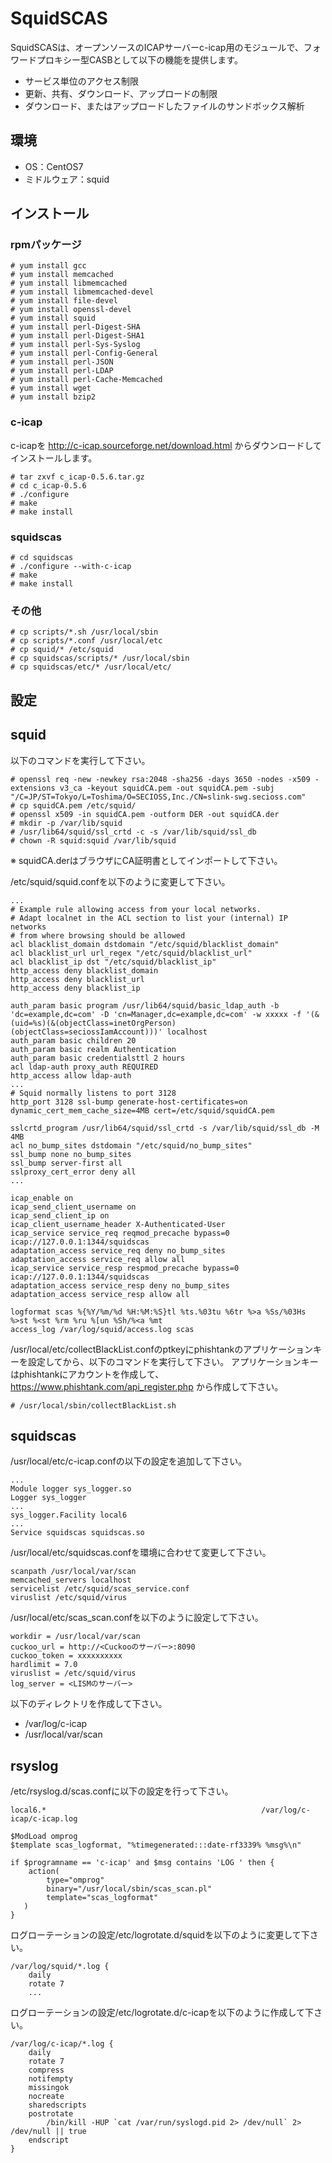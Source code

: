 # SquidSCAS
SquidSCASは、オープンソースのICAPサーバーc-icap用のモジュールで、フォワードプロキシー型CASBとして以下の機能を提供します。
* サービス単位のアクセス制限
* 更新、共有、ダウンロード、アップロードの制限
* ダウンロード、またはアップロードしたファイルのサンドボックス解析

## 環境
* OS：CentOS7
* ミドルウェア：squid

## インストール
### rpmパッケージ
~~~ text
# yum install gcc
# yum install memcached
# yum install libmemcached
# yum install libmemcached-devel
# yum install file-devel
# yum install openssl-devel
# yum install squid
# yum install perl-Digest-SHA
# yum install perl-Digest-SHA1
# yum install perl-Sys-Syslog
# yum install perl-Config-General
# yum install perl-JSON
# yum install perl-LDAP
# yum install perl-Cache-Memcached
# yum install wget
# yum install bzip2
~~~

### c-icap
c-icapを http://c-icap.sourceforge.net/download.html からダウンロードしてインストールします。
~~~ text
# tar zxvf c_icap-0.5.6.tar.gz
# cd c_icap-0.5.6
# ./configure
# make
# make install
~~~

### squidscas
~~~ text
# cd squidscas
# ./configure --with-c-icap
# make
# make install
~~~

### その他
~~~ text
# cp scripts/*.sh /usr/local/sbin
# cp scripts/*.conf /usr/local/etc
# cp squid/* /etc/squid
# cp squidscas/scripts/* /usr/local/sbin
# cp squidscas/etc/* /usr/local/etc/
~~~

## 設定
## squid
以下のコマンドを実行して下さい。

~~~ text
# openssl req -new -newkey rsa:2048 -sha256 -days 3650 -nodes -x509 -extensions v3_ca -keyout squidCA.pem -out squidCA.pem -subj "/C=JP/ST=Tokyo/L=Toshima/O=SECIOSS,Inc./CN=slink-swg.secioss.com"
# cp squidCA.pem /etc/squid/
# openssl x509 -in squidCA.pem -outform DER -out squidCA.der
# mkdir -p /var/lib/squid
# /usr/lib64/squid/ssl_crtd -c -s /var/lib/squid/ssl_db
# chown -R squid:squid /var/lib/squid
~~~
※ squidCA.derはブラウザにCA証明書としてインポートして下さい。

/etc/squid/squid.confを以下のように変更して下さい。

~~~ text
...
# Example rule allowing access from your local networks.
# Adapt localnet in the ACL section to list your (internal) IP networks
# from where browsing should be allowed
acl blacklist_domain dstdomain "/etc/squid/blacklist_domain"
acl blacklist_url url_regex "/etc/squid/blacklist_url"
acl blacklist_ip dst "/etc/squid/blacklist_ip"
http_access deny blacklist_domain
http_access deny blacklist_url
http_access deny blacklist_ip

auth_param basic program /usr/lib64/squid/basic_ldap_auth -b 'dc=example,dc=com' -D 'cn=Manager,dc=example,dc=com' -w xxxxx -f '(&(uid=%s)(&(objectClass=inetOrgPerson)(objectClass=seciossIamAccount)))' localhost
auth_param basic children 20
auth_param basic realm Authentication
auth_param basic credentialsttl 2 hours
acl ldap-auth proxy_auth REQUIRED
http_access allow ldap-auth
...
# Squid normally listens to port 3128
http_port 3128 ssl-bump generate-host-certificates=on dynamic_cert_mem_cache_size=4MB cert=/etc/squid/squidCA.pem

sslcrtd_program /usr/lib64/squid/ssl_crtd -s /var/lib/squid/ssl_db -M 4MB
acl no_bump_sites dstdomain "/etc/squid/no_bump_sites"
ssl_bump none no_bump_sites
ssl_bump server-first all
sslproxy_cert_error deny all
...

icap_enable on
icap_send_client_username on
icap_send_client_ip on
icap_client_username_header X-Authenticated-User
icap_service service_req reqmod_precache bypass=0 icap://127.0.0.1:1344/squidscas
adaptation_access service_req deny no_bump_sites
adaptation_access service_req allow all
icap_service service_resp respmod_precache bypass=0 icap://127.0.0.1:1344/squidscas
adaptation_access service_resp deny no_bump_sites
adaptation_access service_resp allow all

logformat scas %{%Y/%m/%d %H:%M:%S}tl %ts.%03tu %6tr %>a %Ss/%03Hs %>st %<st %rm %ru %[un %Sh/%<a %mt
access_log /var/log/squid/access.log scas
~~~

/usr/local/etc/collectBlackList.confのptkeyにphishtankのアプリケーションキーを設定してから、以下のコマンドを実行して下さい。
アプリケーションキーはphishtankにアカウントを作成して、https://www.phishtank.com/api_register.php から作成して下さい。

~~~ text
# /usr/local/sbin/collectBlackList.sh
~~~

## squidscas
/usr/local/etc/c-icap.confの以下の設定を追加して下さい。

~~~ text
...
Module logger sys_logger.so
Logger sys_logger
...
sys_logger.Facility local6
...
Service squidscas squidscas.so
~~~

/usr/local/etc/squidscas.confを環境に合わせて変更して下さい。

~~~ text
scanpath /usr/local/var/scan
memcached_servers localhost
servicelist /etc/squid/scas_service.conf
viruslist /etc/squid/virus
~~~

/usr/local/etc/scas_scan.confを以下のように設定して下さい。

~~~ text
workdir = /usr/local/var/scan
cuckoo_url = http://<Cuckooのサーバー>:8090
cuckoo_token = xxxxxxxxxx
hardlimit = 7.0
viruslist = /etc/squid/virus
log_server = <LISMのサーバー>
~~~

以下のディレクトリを作成して下さい。
* /var/log/c-icap
* /usr/local/var/scan

## rsyslog
/etc/rsyslog.d/scas.confに以下の設定を行って下さい。

~~~ text
local6.*                                                /var/log/c-icap/c-icap.log

$ModLoad omprog
$template scas_logformat, "%timegenerated:::date-rf3339% %msg%\n"

if $programname == 'c-icap' and $msg contains 'LOG ' then {
    action(
        type="omprog"
        binary="/usr/local/sbin/scas_scan.pl"
        template="scas_logformat"
   )
}
~~~

ログローテーションの設定/etc/logrotate.d/squidを以下のように変更して下さい。

~~~ text
/var/log/squid/*.log {
    daily
    rotate 7
    ...
~~~

ログローテーションの設定/etc/logrotate.d/c-icapを以下のように作成して下さい。

~~~ text
/var/log/c-icap/*.log {
    daily
    rotate 7
    compress
    notifempty
    missingok
    nocreate
    sharedscripts
    postrotate
        /bin/kill -HUP `cat /var/run/syslogd.pid 2> /dev/null` 2> /dev/null || true
    endscript
}
~~~
